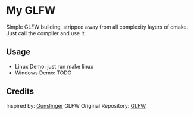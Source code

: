 # My GLFW

Simple GLFW building, stripped away from all complexity layers of cmake. Just call the compiler and use it. 

## Usage

- Linux Demo: just run make linux
- Windows Demo: TODO

## Credits

Inspired by: [Gunslinger](https://github.com/MrFrenik/gunslinger)
GLFW Original Repository: [GLFW](https://github.com/glfw/glfw)

